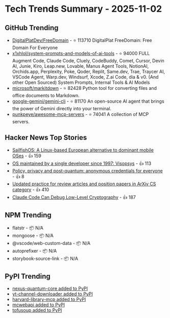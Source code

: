 # Tech Trends Summary - 2025-11-02

## GitHub Trending
- [DigitalPlatDev/FreeDomain](https://github.com/DigitalPlatDev/FreeDomain) - ⭐ 113710
  DigitalPlat FreeDomain: Free Domain For Everyone
- [x1xhlol/system-prompts-and-models-of-ai-tools](https://github.com/x1xhlol/system-prompts-and-models-of-ai-tools) - ⭐ 94000
  FULL Augment Code, Claude Code, Cluely, CodeBuddy, Comet, Cursor, Devin AI, Junie, Kiro, Leap.new, Lovable, Manus Agent Tools, NotionAI, Orchids.app, Perplexity, Poke, Qoder, Replit, Same.dev, Trae, Traycer AI, VSCode Agent, Warp.dev, Windsurf, Xcode, Z.ai Code, dia & v0. (And other Open Sourced) System Prompts, Internal Tools & AI Models
- [microsoft/markitdown](https://github.com/microsoft/markitdown) - ⭐ 82428
  Python tool for converting files and office documents to Markdown.
- [google-gemini/gemini-cli](https://github.com/google-gemini/gemini-cli) - ⭐ 81170
  An open-source AI agent that brings the power of Gemini directly into your terminal.
- [punkpeye/awesome-mcp-servers](https://github.com/punkpeye/awesome-mcp-servers) - ⭐ 74041
  A collection of MCP servers.

## Hacker News Top Stories
- [SailfishOS: A Linux-based European alternative to dominant mobile OSes](https://sailfishos.org/info/) - 👍 159
- [OS maintained by a single developer since 1997: Visopsys](https://visopsys.org/) - 👍 113
- [Policy, privacy and post-quantum: anonymous credentials for everyone](https://blog.cloudflare.com/private-rate-limiting/) - 👍 8
- [Updated practice for review articles and position papers in ArXiv CS category](https://blog.arxiv.org/2025/10/31/attention-authors-updated-practice-for-review-articles-and-position-papers-in-arxiv-cs-category/) - 👍 410
- [Claude Code Can Debug Low-Level Cryptography](https://words.filippo.io/claude-debugging/) - 👍 187

## NPM Trending
- flatstr - 📦 N/A
- mongoose - 📦 N/A
- @vscode/web-custom-data - 📦 N/A
- autoprefixer - 📦 N/A
- storybook-source-link - 📦 N/A

## PyPI Trending
- [nexus-quantum-core added to PyPI](https://pypi.org/project/nexus-quantum-core/)
- [yt-channel-downloader added to PyPI](https://pypi.org/project/yt-channel-downloader/)
- [harvard-library-mcp added to PyPI](https://pypi.org/project/harvard-library-mcp/)
- [mcwebapi added to PyPI](https://pypi.org/project/mcwebapi/)
- [tofusoup added to PyPI](https://pypi.org/project/tofusoup/)
